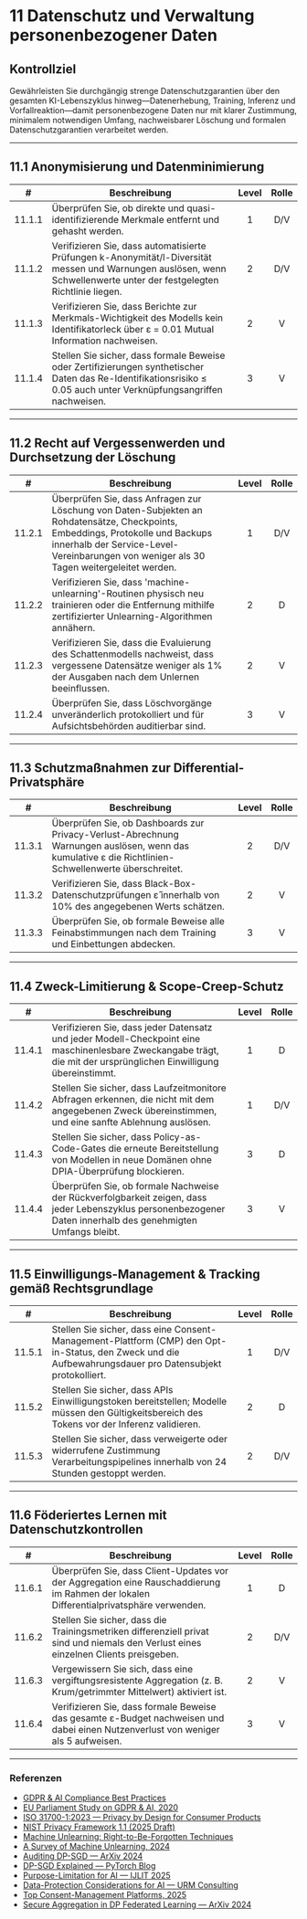 # 11 Datenschutz und Verwaltung personenbezogener Daten

## Kontrollziel

Gewährleisten Sie durchgängig strenge Datenschutzgarantien über den gesamten KI-Lebenszyklus hinweg—Datenerhebung, Training, Inferenz und Vorfallreaktion—damit personenbezogene Daten nur mit klarer Zustimmung, minimalem notwendigen Umfang, nachweisbarer Löschung und formalen Datenschutzgarantien verarbeitet werden.

---

## 11.1 Anonymisierung und Datenminimierung

|   #    | Beschreibung                                                                                                                                                           | Level | Rolle |
| :----: | ---------------------------------------------------------------------------------------------------------------------------------------------------------------------- | :---: | :---: |
| 11.1.1 | Überprüfen Sie, ob direkte und quasi-identifizierende Merkmale entfernt und gehasht werden.                                                                            |   1   |  D/V  |
| 11.1.2 | Verifizieren Sie, dass automatisierte Prüfungen k-Anonymität/l-Diversität messen und Warnungen auslösen, wenn Schwellenwerte unter der festgelegten Richtlinie liegen. |   2   |  D/V  |
| 11.1.3 | Verifizieren Sie, dass Berichte zur Merkmals-Wichtigkeit des Modells kein Identifikatorleck über ε = 0.01 Mutual Information nachweisen.                               |   2   |   V   |
| 11.1.4 | Stellen Sie sicher, dass formale Beweise oder Zertifizierungen synthetischer Daten das Re-Identifikationsrisiko ≤ 0.05 auch unter Verknüpfungsangriffen nachweisen.    |   3   |   V   |

---

## 11.2 Recht auf Vergessenwerden und Durchsetzung der Löschung

|   #    | Beschreibung                                                                                                                                                                                                                | Level | Rolle |
| :----: | --------------------------------------------------------------------------------------------------------------------------------------------------------------------------------------------------------------------------- | :---: | :---: |
| 11.2.1 | Überprüfen Sie, dass Anfragen zur Löschung von Daten-Subjekten an Rohdatensätze, Checkpoints, Embeddings, Protokolle und Backups innerhalb der Service-Level-Vereinbarungen von weniger als 30 Tagen weitergeleitet werden. |   1   |  D/V  |
| 11.2.2 | Verifizieren Sie, dass 'machine-unlearning'-Routinen physisch neu trainieren oder die Entfernung mithilfe zertifizierter Unlearning-Algorithmen annähern.                                                                   |   2   |   D   |
| 11.2.3 | Verifizieren Sie, dass die Evaluierung des Schattenmodells nachweist, dass vergessene Datensätze weniger als 1% der Ausgaben nach dem Unlernen beeinflussen.                                                                |   2   |   V   |
| 11.2.4 | Überprüfen Sie, dass Löschvorgänge unveränderlich protokolliert und für Aufsichtsbehörden auditierbar sind.                                                                                                                 |   3   |   V   |

---

## 11.3 Schutzmaßnahmen zur Differential-Privatsphäre

|   #    | Beschreibung                                                                                                                                         | Level | Rolle |
| :----: | ---------------------------------------------------------------------------------------------------------------------------------------------------- | :---: | :---: |
| 11.3.1 | Überprüfen Sie, ob Dashboards zur Privacy-Verlust-Abrechnung Warnungen auslösen, wenn das kumulative ε die Richtlinien-Schwellenwerte überschreitet. |   2   |  D/V  |
| 11.3.2 | Verifizieren Sie, dass Black-Box-Datenschutzprüfungen ε̂ innerhalb von 10% des angegebenen Werts schätzen.                                           |   2   |   V   |
| 11.3.3 | Überprüfen Sie, ob formale Beweise alle Feinabstimmungen nach dem Training und Einbettungen abdecken.                                                |   3   |   V   |

---

## 11.4 Zweck-Limitierung & Scope-Creep-Schutz

|   #    | Beschreibung                                                                                                                                                       | Level | Rolle |
| :----: | ------------------------------------------------------------------------------------------------------------------------------------------------------------------ | :---: | :---: |
| 11.4.1 | Verifizieren Sie, dass jeder Datensatz und jeder Modell-Checkpoint eine maschinenlesbare Zweckangabe trägt, die mit der ursprünglichen Einwilligung übereinstimmt. |   1   |   D   |
| 11.4.2 | Stellen Sie sicher, dass Laufzeitmonitore Abfragen erkennen, die nicht mit dem angegebenen Zweck übereinstimmen, und eine sanfte Ablehnung auslösen.               |   1   |  D/V  |
| 11.4.3 | Stellen Sie sicher, dass Policy-as-Code-Gates die erneute Bereitstellung von Modellen in neue Domänen ohne DPIA-Überprüfung blockieren.                            |   3   |   D   |
| 11.4.4 | Überprüfen Sie, ob formale Nachweise der Rückverfolgbarkeit zeigen, dass jeder Lebenszyklus personenbezogener Daten innerhalb des genehmigten Umfangs bleibt.      |   3   |   V   |

---

## 11.5 Einwilligungs-Management & Tracking gemäß Rechtsgrundlage

|   #    | Beschreibung                                                                                                                                             | Level | Rolle |
| :----: | -------------------------------------------------------------------------------------------------------------------------------------------------------- | :---: | :---: |
| 11.5.1 | Stellen Sie sicher, dass eine Consent-Management-Plattform (CMP) den Opt-in-Status, den Zweck und die Aufbewahrungsdauer pro Datensubjekt protokolliert. |   1   |  D/V  |
| 11.5.2 | Stellen Sie sicher, dass APIs Einwilligungstoken bereitstellen; Modelle müssen den Gültigkeitsbereich des Tokens vor der Inferenz validieren.            |   2   |   D   |
| 11.5.3 | Stellen Sie sicher, dass verweigerte oder widerrufene Zustimmung Verarbeitungspipelines innerhalb von 24 Stunden gestoppt werden.                        |   2   |  D/V  |

---

## 11.6 Föderiertes Lernen mit Datenschutzkontrollen

|   #    | Beschreibung                                                                                                                           | Level | Rolle |
| :----: | -------------------------------------------------------------------------------------------------------------------------------------- | :---: | :---: |
| 11.6.1 | Überprüfen Sie, dass Client-Updates vor der Aggregation eine Rauschaddierung im Rahmen der lokalen Differentialprivatsphäre verwenden. |   1   |   D   |
| 11.6.2 | Stellen Sie sicher, dass die Trainingsmetriken differenziell privat sind und niemals den Verlust eines einzelnen Clients preisgeben.   |   2   |  D/V  |
| 11.6.3 | Vergewissern Sie sich, dass eine vergiftungsresistente Aggregation (z. B. Krum/getrimmter Mittelwert) aktiviert ist.                   |   2   |   V   |
| 11.6.4 | Verifizieren Sie, dass formale Beweise das gesamte ε-Budget nachweisen und dabei einen Nutzenverlust von weniger als 5 aufweisen.      |   3   |   V   |

---

### Referenzen

* [GDPR & AI Compliance Best Practices](https://www.exabeam.com/explainers/gdpr-compliance/the-intersection-of-gdpr-and-ai-and-6-compliance-best-practices/)
* [EU Parliament Study on GDPR & AI, 2020](https://www.europarl.europa.eu/RegData/etudes/STUD/2020/641530/EPRS_STU%282020%29641530_EN.pdf)
* [ISO 31700-1:2023 — Privacy by Design for Consumer Products](https://www.iso.org/standard/84977.html)
* [NIST Privacy Framework 1.1 (2025 Draft)](https://www.nist.gov/privacy-framework)
* [Machine Unlearning: Right-to-Be-Forgotten Techniques](https://www.kaggle.com/code/tamlhp/machine-unlearning-the-right-to-be-forgotten)
* [A Survey of Machine Unlearning, 2024](https://arxiv.org/html/2209.02299v6)
* [Auditing DP-SGD — ArXiv 2024](https://arxiv.org/html/2405.14106v4)
* [DP-SGD Explained — PyTorch Blog](https://medium.com/pytorch/differential-privacy-series-part-1-dp-sgd-algorithm-explained-12512c3959a3)
* [Purpose-Limitation for AI — IJLIT 2025](https://academic.oup.com/ijlit/article/doi/10.1093/ijlit/eaaf003/8121663)
* [Data-Protection Considerations for AI — URM Consulting](https://www.urmconsulting.com/blog/data-protection-considerations-for-artificial-intelligence-ai)
* [Top Consent-Management Platforms, 2025](https://www.enzuzo.com/blog/best-consent-management-platforms)
* [Secure Aggregation in DP Federated Learning — ArXiv 2024](https://arxiv.org/abs/2407.19286)

